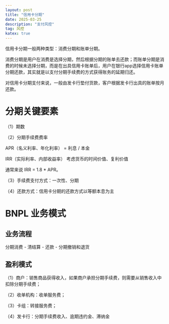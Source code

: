 ```yaml
---
layout: post
title: "信用卡分期"
date: 2025-03-25
description: "支付风控"
tag: 风控
katex: true
---
```


信用卡分期一般两种类型：消费分期和账单分期。

消费分期是用户在消费是选择分期，然后根据分期的账单去还款；而账单分期是消费的时候未选择分期，而是在出具信用卡账单后，用户在银行app选择信用卡账单分期还款，其实就是以支付分期手续费的方式获得账务的延期归还。

对信用卡分期支付来说，一般由发卡行垫付货款，客户根据发卡行出具的账单按月还款。 

# 分期关键要素

（1）期数

（2）分期手续费费率

APR（名义利率、年化利率） =  利息 / 本金

IRR（实际利率、内部收益率） 考虑货币的时间价值、复利价值

通常来说 IRR = 1.8 * APR。

（3）手续费支付方式：一次性、分期

（4）还款方式：信用卡分期的还款方式以等额本息为主

# BNPL 业务模式

## 业务流程

分期消费 - 清结算 - 还款 - 分期撤销和退货

## 盈利模式

（1）商户：销售商品获得收入，如果商户承担分期手续费，则需要从销售收入中扣除分期手续费；

（2）收单机构：收单服务费；

（3）卡组：转接服务费；

（4）发卡行：分期手续费收入、逾期违约金、滞纳金



